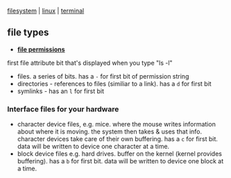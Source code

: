 [filesystem](filesystem.md) | [linux](index.md) | [terminal](terminal.md)

## file types

- **[file permissions](file_permissions.md)**

first file attribute bit that's displayed when you type "ls -l"

- files. a series of bits. has a `-` for first bit of permission string
- directories - references to files (similiar to a link). has a `d` for first bit
- symlinks - has an `l` for first bit

### Interface files for your hardware
- character device files, e.g. mice. where the mouse writes information about where it is moving. the system then takes & uses that info. character devices take care of their own buffering. has a `c` for first bit. data will be written to device one character at a time.
- block device files e.g. hard drives. buffer on the kernel (kernel provides buffering). has a `b` for first bit. data will be written to device one block at a time.
